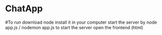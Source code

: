 # ChatApp
#To run 
  download node 
  install it in your computer 
  start the server by node app.js / nodemon app.js to start the server
  open the frontend (html)
  
